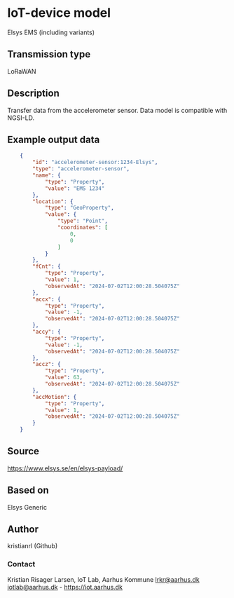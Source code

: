 # IoT-device model
Elsys EMS (including variants)

## Transmission type
LoRaWAN

## Description
Transfer data from the accelerometer sensor. Data model is compatible with NGSI-LD. 

## Example output data
````JSON
    {
        "id": "accelerometer-sensor:1234-Elsys",
        "type": "accelerometer-sensor",
        "name": {
            "type": "Property",
            "value": "EMS 1234"
        },
        "location": {
            "type": "GeoProperty",
            "value": {
                "type": "Point",
                "coordinates": [
                    0,
                    0
                ]
            }
        },
        "fCnt": {
            "type": "Property",
            "value": 1,
            "observedAt": "2024-07-02T12:00:28.504075Z"
        },
        "accx": {
            "type": "Property",
            "value": -1,
            "observedAt": "2024-07-02T12:00:28.504075Z"
        },
        "accy": {
            "type": "Property",
            "value": -1,
            "observedAt": "2024-07-02T12:00:28.504075Z"
        },
        "accz": {
            "type": "Property",
            "value": 63,
            "observedAt": "2024-07-02T12:00:28.504075Z"
        },
        "accMotion": {
            "type": "Property",
            "value": 1,
            "observedAt": "2024-07-02T12:00:28.504075Z"
        }
    }
```` 

## Source
https://www.elsys.se/en/elsys-payload/

## Based on
Elsys Generic

## Author
kristianrl (Github)

### Contact
Kristian Risager Larsen, IoT Lab, Aarhus Kommune
lrkr@aarhus.dk
iotlab@aarhus.dk - https://iot.aarhus.dk 
